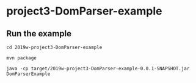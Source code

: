# project3-DomParser-example

## Run the example

`cd 2019w-project3-DomParser-example`

`mvn package`

`java -cp target/2019w-project3-DomParser-example-0.0.1-SNAPSHOT.jar DomParserExample`

